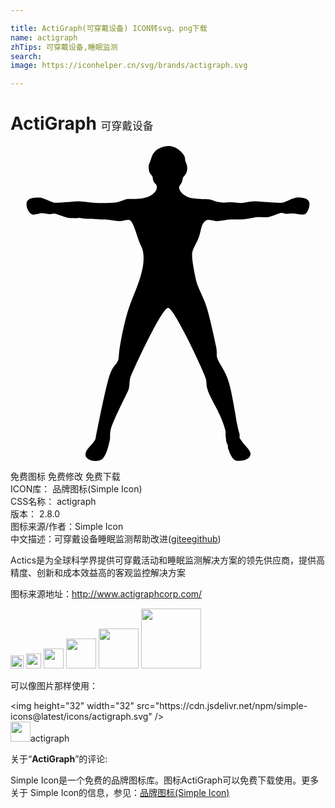 ```yaml
---

title: ActiGraph(可穿戴设备) ICON转svg、png下载
name: actigraph
zhTips: 可穿戴设备,睡眠监测
search: 
image: https://iconhelper.cn/svg/brands/actigraph.svg

---
```


# ActiGraph  <small style="font-size: 60%;font-weight: 100">可穿戴设备</small>

<div id="svg" class="svg-wrap">
<svg role="img" viewBox="0 0 24 24" xmlns="http://www.w3.org/2000/svg"><title>ActiGraph icon</title><path d="M12.043 0c.413 0 .83.266 1.054.546.224.28.191.342.21.529.018.187.16.265.16.62s-.16.494-.272.644c-.112.15-.047.2-.14.406-.094.206-.118.168-.193.336-.075.168.123.462.319.61.196.147.378.262.938.318.56.056.683.03.963.05.28.018.453.174.882.23.43.056.449 0 .803 0 .355 0 .462.053.78.053.317 0 .75-.14 1.141-.122.393.018 1.43.115 1.86.115.43 0 .931-.442 1.38-.423.448.018.832.119.85.455.019.336-.165.762-.37.837-.206.074-.609-.067-.852-.067-.242 0-.496.03-.606.025-.133-.007-.232-.09-.381-.053-.15.038-.76.297-.984.315-.224.02-.689-.034-.875.003-.187.038-.822.15-1.083.168-.262.02-.786-.02-1.029.018-.243.037-.615.113-.839.113-.224 0-.702-.172-.866-.054-.397.288-.336.683-.532 1.247-.187.538-.488.88-.525 1.29-.038.412.224 1.738.355 2.205.13.467.504 1.083.747 1.848.242.766.58 2.31.711 2.945.131.635.004.62.11.977.108.362.616.934.878 1.83.261.896.547 2.744.64 3.23.094.485.135.558.172.707.037.15-.045.214.039.35.378.613.848.849.792 1.222-.056.374-.652.513-1.083.448-.326-.048-.523-.672-.597-.859-.075-.186.003-.239-.072-.37-.075-.13-.089-.199-.126-.535-.037-.336.016-.36-.039-.582-.294-1.197-1.144-2.367-1.35-3.07-.117-.393-.049-.444-.124-.799-.074-.355-2.402-5.42-2.883-5.42-.496 0-2.783 5.006-2.877 5.323-.093.318-.04.638-.133.899s-1.208 2.388-1.36 3.042c-.1.428-.012.556-.068.8-.056.242-.266 1.303-.659 1.509-.392.205-1.086.046-1.178-.292-.142-.52.678-.906.765-1.382.076-.41.804-4.165 1.102-4.893.299-.728.486-.654.616-1.064.042-.13.043-.514.113-.945.153-.934.433-2.294.765-3.201.486-1.326 1.157-2.611 1.032-3.893-.053-.539-.23-.606-.417-1.222-.187-.616-.428-1.347-.67-1.384-.244-.037-.449.093-.748.093s-.896-.13-1.12-.13c-.224 0-.992-.05-1.31-.05-.318 0-.54-.081-.726-.063-.187.02-.36.007-.584.007-.28 0-1.017-.34-1.204-.34-.187 0-.245.036-.413.036-.168 0-.325-.063-.512-.063-.186 0-.532.108-.71.108-.186 0-.54-.419-.484-.886.056-.466.805-.42.991-.42.263 0 .889.355 1.131.392.243.038 1.538-.101 1.818-.101s1.08.126 1.509.126c.43 0 1.014.01 1.369-.046s.68-.244.903-.262c.224-.019 1.238.091 1.807-.306.375-.261.411-.486.392-.654-.018-.168-.14-.192-.234-.36-.094-.168-.053-.305-.109-.417-.056-.112-.269-.212-.273-.623-.004-.322.035-.278.147-.596.112-.317.116-.451.378-.707.19-.184.575-.371.988-.371"/></svg>
</div>
<detail full-name='actigraph'></detail>

<div class="detail-page">
<p>
<span><span class="badge-success badge">免费图标</span> <span class="badge-success badge">免费修改</span>  <span class="badge-success badge">免费下载</span> </span>
<br/>
<span>
ICON库：
<span class="badge-secondary badge">品牌图标(Simple Icon)</span> 
</span>
<br/>
<span>
CSS名称：
<span class="badge-secondary badge">actigraph</span> 
</span>

<br/>
<span>
版本：
<span class="badge-secondary badge">2.8.0</span> 
</span>
<br/>
<span>图标来源/作者：<span class="badge-light badge">Simple Icon</span></span> 
<br/>
<span class="zh-detail">中文描述：<span class="badge-primary badge">可穿戴设备</span><span class="badge-primary badge">睡眠监测</span><span class="help-link"><span>帮助改进</span>(<a href="https://gitee.com/liuwave/icon-helper/edit/master/json/brands/actigraph.json" target="_blank" rel="noopener noreferrer">gitee</a><a href="https://github.com/liuwave/icon-helper/edit/master/json/brands/actigraph.json" target="_blank" rel="noopener noreferrer">github</a></span>)</span><br/>
</p>
</div><div class="description description alert alert-light"><p>Actics是为全球科学界提供可穿戴活动和睡眠监测解决方案的领先供应商，提供高精度、创新和成本效益高的客观监控解决方案</p><p>图标来源地址：<a href="http://www.actigraphcorp.com/" target="_blank" rel="noopener noreferrer">http://www.actigraphcorp.com/</a></p></div>
<div class="alert alert-dark">
<img height="21" width="21" src="https://cdn.jsdelivr.net/npm/simple-icons@latest/icons/actigraph.svg" />
<img height="24" width="24" src="https://cdn.jsdelivr.net/npm/simple-icons@latest/icons/actigraph.svg" />
<img height="32" width="32" src="https://cdn.jsdelivr.net/npm/simple-icons@latest/icons/actigraph.svg" />
<img height="48" width="48" src="https://cdn.jsdelivr.net/npm/simple-icons@latest/icons/actigraph.svg" />
<img height="64" width="64" src="https://cdn.jsdelivr.net/npm/simple-icons@latest/icons/actigraph.svg" />
<img height="96" width="96" src="https://cdn.jsdelivr.net/npm/simple-icons@latest/icons/actigraph.svg" />

</div>
<div>
  <p>可以像图片那样使用：    
  </p>
  <div class="alert alert-primary" style="font-size: 14px">
    &lt;img height="32" width="32" src="https://cdn.jsdelivr.net/npm/simple-icons@latest/icons/actigraph.svg" /&gt;
    <copy-btn content='<img height="32" width="32" src="https://cdn.jsdelivr.net/npm/simple-icons@latest/icons/actigraph.svg" />'></copy-btn>
  </div>
  <div class="alert alert-secondary">
    <img height="32" width="32" src="https://cdn.jsdelivr.net/npm/simple-icons@latest/icons/actigraph.svg" />actigraph
    <copy-btn content="actigraph" btn-title="复制图标名称"></copy-btn>
  </div>
</div>
<div class="icon-detail__container">
<p>关于“<b>ActiGraph</b>”的评论:</p>
</div>
<Vssue title="关于“ActiGraph”的评论" />
<div><p>Simple Icon是一个免费的品牌图标库。图标ActiGraph可以免费下载使用。更多关于  Simple Icon的信息，参见：<a target="_blank" href="https://iconhelper.cn/brands.html">品牌图标(Simple Icon)</a>
</p></div>
